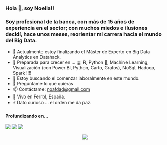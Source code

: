 ### Hola 👋, soy Noelia!!

### Soy profesional de la banca, con más de 15 años de experiencia en el sector;  con muchos miedos e ilusiones decidí, hace unos meses, reorientar mi carrera hacia el mundo del Big Data.

- 🌱 Actualmente estoy finalizando el Máster de Experto en Big Data Analytics en Datahack.
- 🚀 Preparada para crecer en ... ¡¡¡¡ R, Python 🐍, Machine Learning, Visualización (con Power BI, Python, Carto, Grafos), NoSql, Hadoop, Spark !!!!
- 👯 Estoy buscando el comenzar laboralmente en este mundo.
- 💬 Pregúntame lo que quieras
- 📫 Contáctame: noafdad@gmail.com
- 📍  Vivo en Ferrol, España.
- ⚡ Dato curioso ... el orden me da paz.


<h4>Profundizando en...</h2>
<a  href="#"><img  src="https://img.shields.io/badge/-Python-0D1117?style=rounded-square&logo=python&logoColor=D02929"></a>
<a  href="#"><img  src="https://img.shields.io/badge/Git-0D1117.svg?style=rounded-square&logo=git&logoColor=D02929"></a>
<a  href="#"><img  src="https://img.shields.io/badge/MySQL-0D1117.svg?style=rounded-square&logo=mysql&logoColor=D02929"></a>


<p align="center">
<a  href="https://www.linkedin.com/in/noelia-fernández-pe"  target="_blank"><img src="https://img.shields.io/badge/-LinkedIn-%230077B5?style=for-the-badge&logo=linkedin&logoColor=white" target="_blank"></a> 
</p>
